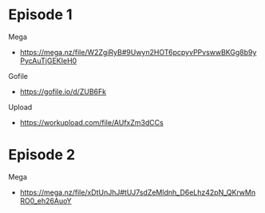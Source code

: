 
# Episode 1

Mega
- https://mega.nz/file/W2ZgiRyB#9Uwyn2HOT6pcpyvPPvswwBKGg8b9yPycAuTjGEKIeH0

Gofile
- https://gofile.io/d/ZUB6Fk

Upload
- https://workupload.com/file/AUfxZm3dCCs


# Episode 2

Mega 
- https://mega.nz/file/xDtUnJhJ#tUJ7sdZeMldnh_D6eLhz42pN_QKrwMnRO0_eh26AuoY